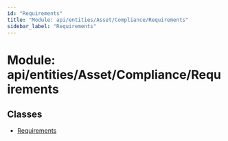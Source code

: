 ```yaml
---
id: "Requirements"
title: "Module: api/entities/Asset/Compliance/Requirements"
sidebar_label: "Requirements"
---
```


# Module: api/entities/Asset/Compliance/Requirements

## Classes

- [Requirements](../../../../../../classes/API/Entities/Asset/Compliance/Requirements/Requirements.md)
